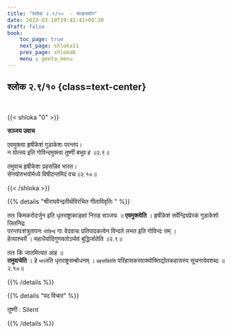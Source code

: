 ```yaml
---
title: "श्लोक २.९/१०  - साङ्ययोग"
date: 2022-03-10T19:42:41+05:30
draft: false
book:
    toc_page: true
    next_page: shloka11
    prev_page: shloka6
    menu : geeta_menu
---
```




## श्लोक २.९/१० {class=text-center}

<br/>

{{< shloka  "0"  >}}

**सञ्जय उवाच**

एवमुक्त्वा हृषीकेशं गुडाकेशः परन्तप।  
न योत्स्य इति गोविन्दमुक्त्वा तूष्णीं बभूव ह ॥२.९॥

तमुवाच हृषीकेशः प्रहसन्निव भारत।  
सेनयोरुभयोर्मध्ये विषीदन्तमिदं वचः॥२.१०॥

{{< /shloka >}}


{{% details "श्रीराघवेन्द्रतीर्थविरचित गीताविवृतिः " %}}

ततः किमकरोदर्जुन इति धृतराष्ट्राकाङ्क्षां निराह सञ्जयः ॥
**एवमुक्‍त्वेति** । 
हृषीकेशं सर्वेन्द्रियप्रेरकं   गुडाकेशो जितनिद्रः  
परन्तपःशत्रुतापनः `गोविन्दं` गाः वेदवाचः प्रतिपादकत्वेन विन्दते लभत इति गोविन्दः तम्‌ ।  
हेत्याश्चर्ये । महाधैर्यादिगुणवतोऽप्येवं  बुद्धिर्जातेति ॥२.९॥ 

ततः किं जातमित्यत आह ॥  
**तमुवाचेति** । हे `भारते`ति धृतराष्ट्रसम्बोधनम्‌ ।
`प्रहसन्निवेति` परिहासकरवाक्योक्तिद्योतकहासस्य सूचनायेवशब्दः 
॥२.१०॥


{{% /details %}}

{{% details "पद विचार" %}}

तूष्णी : Silent

{{% /details %}}

